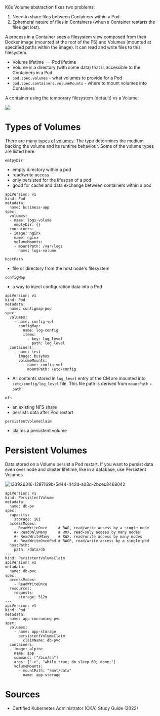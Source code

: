 K8s Volume abstraction fixes two problems:

1. Need to share files between Containers within a Pod.
2. Ephemeral nature of files in Containers (when a Container restarts the files get lost).

A process in a Container sees a filesystem view composed from their Docker image (mounted at the root of the FS) and Volumes (mounted at specified paths within the image). It can read and write files to this filesystem.

* Volume lifetime == Pod lifetime
* Volume is a directory (with some data) that is accessible to the Containers in a Pod
* `pod.spec.volumes` - what volumes to provide for a Pod
* `pod.spec.containers.volumeMounts` - where to mount volumes into Containers

A container using the temporary filesystem (default) vs a Volume:

<img src="https://user-images.githubusercontent.com/1047259/129347362-812374d7-3225-4e51-a4de-2ad9d8942fce.png" style="max-width:100%;height:auto;"> 

# Types of Volumes

There are many [types of volumes](https://kubernetes.io/docs/concepts/storage/volumes/#volume-types). The type determines the medium backing the volume and its runtime behaviour. Some of the volume types are listed here.

`emtpyDir`

* empty directory within a pod
* read/write access
* only persisted for the lifespan of a pod
* good for cache and data exchange between containers within a pod

```
apiVersion: v1
kind: Pod
metadata:
  name: business-app
spec:
  volumes:
  - name: logs-volume
    emptyDir: {}
  containers:
  - image: nginx
    name: nginx
    volumeMounts:
    - mountPath: /var/logs
      name: logs-volume
```

`hostPath`

* file or directory from the host node's filesystem

`configMap`

* a way to inject configuration data into a Pod

```
apiVersion: v1
kind: Pod
metadata:
  name: configmap-pod
spec:
  volumes:
    - name: config-vol
      configMap:
        name: log-config
        items:
          - key: log_level
            path: log_level
  containers:
    - name: test
      image: busybox
      volumeMounts:
        - name: config-vol
          mountPath: /etc/config
```

* All contents stored in `log_level` entry of the CM are mounted into `/etc/config/log_level` file. This file path is derived from `mountPath` + `path`.

`nfs`

* an existing NFS share
* persists data after Pod restart

`persistentVolumeClaim`

* claims a persistent volume

# Persistent Volumes

Data stored on a Volume persist a Pod restart. If you want to persist data even over node and cluster lifetime, like in a database, use Persistent Volumes.

![130926316-1297169b-5d44-442d-a03d-2bcec8468042](https://user-images.githubusercontent.com/1047259/176382749-e72a804f-c3a9-4e05-924b-fcca190e0c84.png)

```
apiVersion: v1
kind: PersistentVolume
metadata:
  name: db-pv
spec:
  capacity:
    storage: 1Gi
  accessModes:
    - ReadWriteOnce     # RWO, read/write access by a single node
    #- ReadOnlyMany     # ROX, read-only access by many nodes
    #- ReadWriteMany    # RWX, read/write access by many nodes
    #- ReadWriteOncePod # RWOP, read/write access by a single pod
  hostPath:
    path: /data/db
---
kind: PersistentVolumeClaim
apiVersion: v1
metadata:
  name: db-pvc
spec:
  accessModes:
    - ReadWriteOnce
  resources:
    requests:
      storage: 512m
---
apiVersion: v1
kind: Pod
metadata:
  name: app-consuming-pvc
spec:
  volumes:
    - name: app-storage
      persistentVolumeClaim:
        claimName: db-pvc
  containers:
  - image: alpine
    name: app
    command: ["/bin/sh"]
    args: ["-c", "while true; do sleep 60; done;"]
    volumeMounts:
      - mountPath: "/mnt/data"
        name: app-storage
```

# Sources

* Certified Kubernetes Administrator (CKA) Study Guide (2022)
